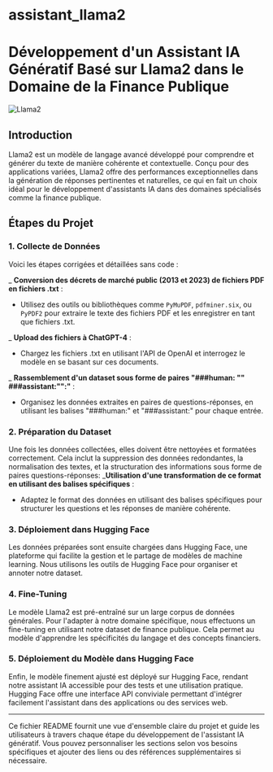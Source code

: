 # assistant_llama2
# Développement d'un Assistant IA Génératif Basé sur Llama2 dans le Domaine de la Finance Publique

![Llama2](https://encrypted-tbn0.gstatic.com/images?q=tbn:ANd9GcS5o-CJsbbG2pI3s8B9t4yyn9J5PAPZRJ80YyMVioZCzcgj3nff&s)

## Introduction

Llama2 est un modèle de langage avancé développé pour comprendre et générer du texte de manière cohérente et contextuelle. Conçu pour des applications variées, Llama2 offre des performances exceptionnelles dans la génération de réponses pertinentes et naturelles, ce qui en fait un choix idéal pour le développement d'assistants IA dans des domaines spécialisés comme la finance publique.

## Étapes du Projet

### 1. Collecte de Données
Voici les étapes corrigées et détaillées sans code :

_ **Conversion des décrets de marché public (2013 et 2023) de fichiers PDF en fichiers .txt** :
   - Utilisez des outils ou bibliothèques comme `PyMuPDF`, `pdfminer.six`, ou `PyPDF2` pour extraire le texte des fichiers PDF et les enregistrer en tant que fichiers .txt.

_ **Upload des fichiers à ChatGPT-4** :
   - Chargez les fichiers .txt en utilisant l'API de OpenAI et interrogez le modèle en se basant sur ces documents.

_ **Rassemblement d'un dataset sous forme de paires "###human: \"\" ###assistant:\"\":"** :
   - Organisez les données extraites en paires de questions-réponses, en utilisant les balises "###human:" et "###assistant:" pour chaque entrée.


### 2. Préparation du Dataset
Une fois les données collectées, elles doivent être nettoyées et formatées correctement. Cela inclut la suppression des données redondantes, la normalisation des textes, et la structuration des informations sous forme de paires questions-réponses:
_**Utilisation d'une transformation de ce format en utilisant des balises spécifiques** :
   - Adaptez le format des données en utilisant des balises spécifiques pour structurer les questions et les réponses de manière cohérente.


### 3. Déploiement dans Hugging Face
Les données préparées sont ensuite chargées dans Hugging Face, une plateforme qui facilite la gestion et le partage de modèles de machine learning. Nous utilisons les outils de Hugging Face pour organiser et annoter notre dataset.

### 4. Fine-Tuning
Le modèle Llama2 est pré-entraîné sur un large corpus de données générales. Pour l'adapter à notre domaine spécifique, nous effectuons un fine-tuning en utilisant notre dataset de finance publique. Cela permet au modèle d'apprendre les spécificités du langage et des concepts financiers.

### 5. Déploiement du Modèle dans Hugging Face
Enfin, le modèle finement ajusté est déployé sur Hugging Face, rendant notre assistant IA accessible pour des tests et une utilisation pratique. Hugging Face offre une interface API conviviale permettant d'intégrer facilement l'assistant dans des applications ou des services web.

---

Ce fichier README fournit une vue d'ensemble claire du projet et guide les utilisateurs à travers chaque étape du développement de l'assistant IA génératif. Vous pouvez personnaliser les sections selon vos besoins spécifiques et ajouter des liens ou des références supplémentaires si nécessaire.
